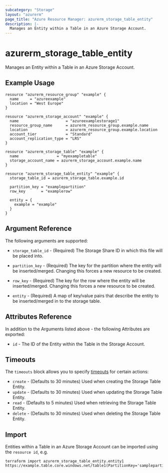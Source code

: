 ```yaml
---
subcategory: "Storage"
layout: "azurerm"
page_title: "Azure Resource Manager: azurerm_storage_table_entity"
description: |-
  Manages an Entity within a Table in an Azure Storage Account.
---
```


# azurerm_storage_table_entity

Manages an Entity within a Table in an Azure Storage Account.

## Example Usage

```hcl
resource "azurerm_resource_group" "example" {
  name     = "azureexample"
  location = "West Europe"
}

resource "azurerm_storage_account" "example" {
  name                     = "azureexamplestorage1"
  resource_group_name      = azurerm_resource_group.example.name
  location                 = azurerm_resource_group.example.location
  account_tier             = "Standard"
  account_replication_type = "LRS"
}

resource "azurerm_storage_table" "example" {
  name                 = "myexampletable"
  storage_account_name = azurerm_storage_account.example.name
}

resource "azurerm_storage_table_entity" "example" {
  storage_table_id = azurerm_storage_table.example.id

  partition_key = "examplepartition"
  row_key       = "examplerow"

  entity = {
    example = "example"
  }
}
```

## Argument Reference

The following arguments are supported:

* `storage_table_id` - (Required) The Storage Share ID in which this file will be placed into.

* `partition_key` - (Required) The key for the partition where the entity will be inserted/merged. Changing this forces a new resource to be created.

* `row_key` - (Required) The key for the row where the entity will be inserted/merged. Changing this forces a new resource to be created.

* `entity` - (Required) A map of key/value pairs that describe the entity to be inserted/merged in to the storage table.

## Attributes Reference

In addition to the Arguments listed above - the following Attributes are exported:

* `id` - The ID of the Entity within the Table in the Storage Account.

## Timeouts

The `timeouts` block allows you to specify [timeouts](https://www.terraform.io/language/resources/syntax#operation-timeouts) for certain actions:

* `create` - (Defaults to 30 minutes) Used when creating the Storage Table Entity.
* `update` - (Defaults to 30 minutes) Used when updating the Storage Table Entity.
* `read` - (Defaults to 5 minutes) Used when retrieving the Storage Table Entity.
* `delete` - (Defaults to 30 minutes) Used when deleting the Storage Table Entity.

## Import

Entities within a Table in an Azure Storage Account can be imported using the `resource id`, e.g.

```shell
terraform import azurerm_storage_table_entity.entity1 https://example.table.core.windows.net/table1(PartitionKey='samplepartition',RowKey='samplerow')
```
